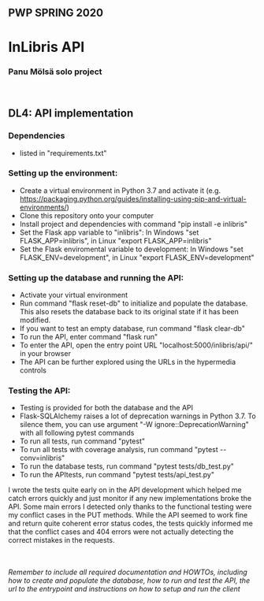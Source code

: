## PWP SPRING 2020
# InLibris API

### Panu Mölsä solo project
<br/>

## DL4: API implementation

### Dependencies
* listed in "requirements.txt"

### Setting up the environment:
* Create a virtual environment in Python 3.7 and activate it (e.g. https://packaging.python.org/guides/installing-using-pip-and-virtual-environments/)
* Clone this repository onto your computer
* Install project and dependencies with command "pip install -e inlibris"
* Set the Flask app variable to "inlibris": In Windows "set FLASK_APP=inlibris", in Linux "export FLASK_APP=inlibris"
* Set the Flask enviromental variable to development: In Windows "set FLASK_ENV=development", in Linux "export FLASK_ENV=development"

### Setting up the database and running the API:

* Activate your virtual environment
* Run command "flask reset-db" to initialize and populate the database. This also resets the database back to its original state if it has been modified.
* If you want to test an empty database, run command "flask clear-db"
* To run the API, enter command "flask run"
* To enter the API, open the entry point URL "localhost:5000/inlibris/api/" in your browser
* The API can be further explored using the URLs in the hypermedia controls

### Testing the API:

* Testing is provided for both the database and the API
* Flask-SQLAlchemy raises a lot of deprecation warnings in Python 3.7. To silence them, you can use argument "-W ignore::DeprecationWarning" with all following pytest commands
* To run all tests, run command "pytest"
* To run all tests with coverage analysis, run command "pytest --conv=inlibris"
* To run the database tests, run command "pytest tests/db_test.py"
* To run the APItests, run command "pytest tests/api_test.py"

I wrote the tests quite early on in the API development which helped me catch errors quickly and just monitor if any new implementations broke the API. Some main errors I detected only thanks to the functional testing were my conflict cases in the PUT methods. While the API seemed to work fine and return quite coherent error status codes, the tests quickly informed me that the conflict cases and 404 errors were not actually detecting the correct mistakes in the requests.


<br/><br/>
*Remember to include all required documentation and HOWTOs, including how to create and populate the database, how to run and test the API, the url to the entrypoint and instructions on how to setup and run the client*


